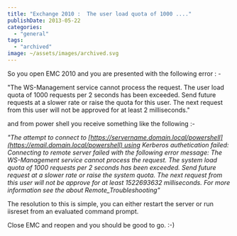 ```yaml
---
title: "Exchange 2010 :  The user load quota of 1000 ...."
publishDate: 2013-05-22
categories: 
  - "general"
tags:
  - "archived"
image: ~/assets/images/archived.svg
---
```


So you open EMC 2010 and you are presented with the following error : -

"The WS-Management service cannot process the request. The user load quota of 1000 requests per 2 seconds has been exceeded. Send future requests at a slower rate or raise the quota for this user. The next request from this user will not be approved for at least 2 milliseconds."

and from power shell you receive something like the following :-

_"The attempt to connect to [https://servername.domain.local/powershell](https://email.domain.local/powershell) using Kerberos authetication failed: Connecting to remote server failed with the following error message: The WS-Management service cannot process the request. The system load quota of 1000 requests per 2 seconds has been exceeded. Send future request at a slower rate or raise the system quota. The next request from this user will not be approve for at least 1522693632 milliseconds. For more information see the about Remote\_Troubleshooting"_

The resolution to this is simple, you can either restart the server or run iisreset from an evaluated command prompt.

Close EMC and reopen and you should be good to go. :-)
